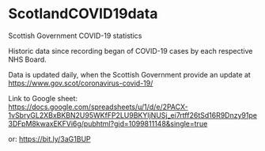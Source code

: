 # ScotlandCOVID19data
Scottish Government COVID-19 statistics

Historic data since recording began of COVID-19 cases by each respective NHS Board. 

Data is updated daily, when the Scottish Government provide an update at https://www.gov.scot/coronavirus-covid-19/

Link to Google sheet:
https://docs.google.com/spreadsheets/u/1/d/e/2PACX-1vSbryGL2XBxBKBN2U95WKfFP2LU9BKYIjNUSj_ei7rtff26tSd16R9Dnzy91pe3DFpM8kwaxEKFVi6g/pubhtml?gid=1099811148&single=true

or:
https://bit.ly/3aG1BUP
